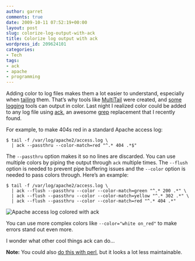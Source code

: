 ```yaml
---
author: garret
comments: true
date: 2009-10-11 07:52:19+00:00
layout: post
slug: colorize-log-output-with-ack
title: Colorize log output with ack
wordpress_id: 209624101
categories:
- Tech
tags:
- ack
- apache
- programming
---
```


Adding color to log files makes them a lot easier to understand, especially when [tailing](http://en.wikipedia.org/wiki/Tail_%28Unix%29) them. That’s why tools like [MultiTail](http://www.vanheusden.com/multitail) were created, and [some](http://log4perl.sourceforge.net/releases/Log-Log4perl/docs/html/Log/Log4perl/Appender/ScreenColoredLevels.html) [logging](http://wiki.osuosl.org/display/howto/ANSI+Color+logging+with+log4j+for+any+appender) tools can output in color. Last night I realized color could be added to any log file using [ack](http://betterthangrep.com), an awesome [grep](http://en.wikipedia.org/wiki/Grep) replacement that I recently found.

For example, to make 404s red in a standard Apache access log:

    
    $ tail -f /var/log/apache2/access.log \
      | ack --passthru --color-match=red "^.* 404 .*$"


The `--passthru` option makes it so no lines are discarded. You can use multiple colors by piping the output through `ack` multiple times. The `--flush` option is needed to prevent pipe buffering issues and the `--color` option is needed to pass colors through. Here’s an example:

    
    $ tail -f /var/log/apache2/access.log \
      | ack --flush --passthru --color --color-match=green "^.* 200 .*" \
      | ack --flush --passthru --color --color-match=yellow "^.* 302 .*" \
      | ack --flush --passthru --color --color-match=red "^.* 404 .*"


![Apache access log colored with ack](http://farm3.static.flickr.com/2433/3998807621_95498f0ba2_o.png)

You can use more complex colors like `--color="white on_red"` to make errors stand out even more.

I wonder what other cool things ack can do…

**Note:** You could also [do this with perl](http://fixunix.com/unix/83044-tail-color.html), but it looks a lot less maintainable.
